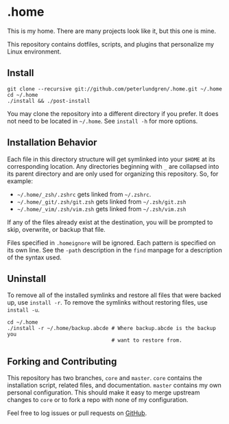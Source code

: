 .home
=====

This is my home. There are many projects look like it, but this one is mine.

This repository contains dotfiles, scripts, and plugins that personalize my
Linux environment.


Install
-------

    git clone --recursive git://github.com/peterlundgren/.home.git ~/.home
    cd ~/.home
    ./install && ./post-install

You may clone the repository into a different directory if you prefer. It does
not need to be located in `~/.home`. See `install -h` for more options.


Installation Behavior
---------------------

Each file in this directory structure will get symlinked into your `$HOME` at
its corresponding location. Any directories beginning with `_` are collapsed
into its parent directory and are only used for organizing this repository. So,
for example:

*   `~/.home/_zsh/.zshrc` gets linked from `~/.zshrc`.
*   `~/.home/_git/.zsh/git.zsh` gets linked from `~/.zsh/git.zsh`
*   `~/.home/_vim/.zsh/vim.zsh` gets linked from `~/.zsh/vim.zsh`

If any of the files already exist at the destination, you will be prompted to
skip, overwrite, or backup that file.

Files specified in `.homeignore` will be ignored. Each pattern is specified on
its own line. See the `-path` description in the `find` manpage for a
description of the syntax used.


Uninstall
---------

To remove all of the installed symlinks and restore all files that were backed
up, use `install -r`. To remove the symlinks without restoring files, use
`install -u`.

    cd ~/.home
    ./install -r ~/.home/backup.abcde # Where backup.abcde is the backup you
                                      # want to restore from.


Forking and Contributing
------------------------

This repository has two branches, `core` and `master`. `core` contains the
installation script, related files, and documentation. `master` contains my own
personal configuration. This should make it easy to merge upstream changes to
`core` or to fork a repo with none of my configuration.

Feel free to log issues or pull requests on [GitHub][].

  [GitHub]: https://github.com/peterlundgren/.home
